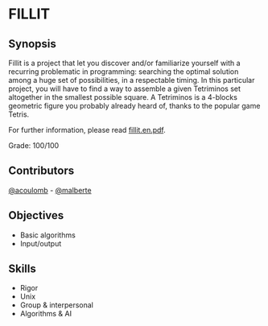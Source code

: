 # FILLIT

## Synopsis
Fillit is a project that let you discover and/or familiarize yourself with a recurring
problematic in programming: searching the optimal solution among a huge set of possibilities, in a respectable timing. In this particular project, you will have to find a way to assemble a given Tetriminos set altogether in the smallest possible square.
A Tetriminos is a 4-blocks geometric figure you probably already heard of, thanks to
the popular game Tetris.

For further information, please read [fillit.en.pdf](https://github.com/acoulomb/fillit42/blob/master/fillit.en.pdf).

Grade: 100/100


## Contributors
[@acoulomb](https://github.com/acoulomb) - [@malberte](https://github.com/malberte)

## Objectives
- Basic algorithms
- Input/output

## Skills
- Rigor 
- Unix 
- Group & interpersonal 
- Algorithms & AI 
